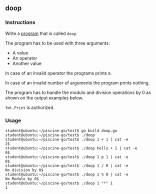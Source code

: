## doop

### Instructions

Write a [program](TODO-LINK) that is called `doop`.

The program has to be used with three arguments:

-   A value
-   An operator
-   Another value

In case of an invalid operator the programs prints `0`.

In case of an invalid number of arguments the program prints nothing.

The program has to handle the modulo and division operations by 0 as shown on the output examples below.

`fmt.Print` is authorized.

### Usage

```console
student@ubuntu:~/piscine-go/test$ go build doop.go
student@ubuntu:~/piscine-go/test$ ./doop
student@ubuntu:~/piscine-go/test$ ./doop 1 + 1 | cat -e
2$
student@ubuntu:~/piscine-go/test$ ./doop hello + 1 | cat -e
0$
student@ubuntu:~/piscine-go/test$ ./doop 1 p 1 | cat -e
0$
student@ubuntu:~/piscine-go/test$ ./doop 1 / 0 | cat -e
No division by 0$
student@ubuntu:~/piscine-go/test$ ./doop 1 % 0 | cat -e
No Modulo by 0$
student@ubuntu:~/piscine-go/test$ ./doop 1 "*" 1
1
```
